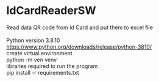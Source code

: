 # IdCardReaderSW
Read data QR code from Id Card and put them to excel file<br />
<br/>
Python version 3.8.10<br />
https://www.python.org/downloads/release/python-3810/<br />
create virtual environment </br>
python -m ven venv </br>
libraries required to run the program<br />
pip install -r requirements.txt
